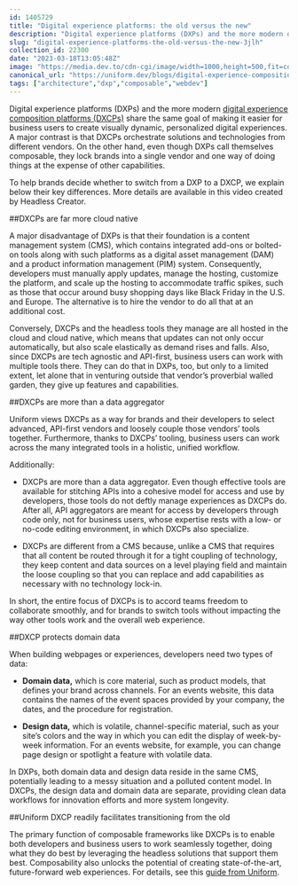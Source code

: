 ```yaml
---
id: 1405729
title: "Digital experience platforms: the old versus the new"
description: "Digital experience platforms (DXPs) and the more modern digital experience composition platforms..."
slug: "digital-experience-platforms-the-old-versus-the-new-3jlh"
collection_id: 22300
date: "2023-03-18T13:05:48Z"
image: "https://media.dev.to/cdn-cgi/image/width=1000,height=500,fit=cover,gravity=auto,format=auto/https%3A%2F%2Fdev-to-uploads.s3.amazonaws.com%2Fuploads%2Farticles%2Fk1tc0ds73edh613y9yg6.png"
canonical_url: "https://uniform.dev/blogs/digital-experience-composition-dxc/difference-between-dxp-and-dxcp"
tags: ["architecture","dxp","composable","webdev"]
---
```


Digital experience platforms (DXPs) and the more modern [digital experience composition platforms (DXCPs)](https://uniform.dev/what-is-digital-experience-composition) share the same goal of making it easier for business users to create visually dynamic, personalized digital experiences. A major contrast is that DXCPs orchestrate solutions and technologies from different vendors. On the other hand, even though DXPs call themselves composable, they lock brands into a single vendor and one way of doing things at the expense of other capabilities.

To help brands decide whether to switch from a DXP to a DXCP, we explain below their key differences. More details are available in this video created by Headless Creator.

##DXCPs are far more cloud native

A major disadvantage of DXPs is that their foundation is a content management system (CMS), which contains integrated add-ons or bolted-on tools along with such platforms as a digital asset management (DAM) and a product information management (PIM) system. Consequently, developers must manually apply updates, manage the hosting, customize the platform, and scale up the hosting to accommodate traffic spikes, such as those that occur around busy shopping days like Black Friday in the U.S. and Europe. The alternative is to hire the vendor to do all that at an additional cost.

Conversely, DXCPs and the headless tools they manage are all hosted in the cloud and cloud native, which means that updates can not only occur automatically, but also scale elastically as demand rises and falls. Also, since DXCPs are tech agnostic and API-first, business users can work with multiple tools there. They can do that in DXPs, too, but only to a limited extent, let alone that in venturing outside that vendor’s proverbial walled garden, they give up features and capabilities.

##DXCPs are more than a data aggregator

Uniform views DXCPs as a way for brands and their developers to select advanced, API-first vendors and loosely couple those vendors’ tools together. Furthermore, thanks to DXCPs’ tooling, business users can work across the many integrated tools in a holistic, unified workflow. 

Additionally:

*   DXCPs are more than a data aggregator. Even though effective tools are available for stitching APIs into a cohesive model for access and use by developers, those tools do not deftly manage experiences as DXCPs do. After all, API aggregators are meant for access by developers through code only, not for business users, whose expertise rests with a low- or no-code editing environment, in which DXCPs also specialize. 
    
*   DXCPs are different from a CMS because, unlike a CMS that requires that all content be routed through it for a tight coupling of technology, they keep content and data sources on a level playing field and maintain the loose coupling so that you can replace and add capabilities as necessary with no technology lock-in. 
    
In short, the entire focus of DXCPs is to accord teams freedom to collaborate smoothly, and for brands to switch tools without impacting the way other tools work and the overall web experience.

##DXCP protects domain data

When building webpages or experiences, developers need two types of data:

*   **Domain data,** which is core material, such as product models, that defines your brand across channels. For an events website, this data contains the names of the event spaces provided by your company, the dates, and the procedure for registration.
    
*   **Design data,** which is volatile, channel-specific material, such as your site’s colors and the way in which you can edit the display of week-by-week information. For an events website, for example, you can change page design or spotlight a feature with volatile data.
    

In DXPs, both domain data and design data reside in the same CMS, potentially leading to a messy situation and a polluted content model. In DXCPs, the design data and domain data are separate, providing clean data workflows for innovation efforts and more system longevity.

##Uniform DXCP readily facilitates transitioning from the old

The primary function of composable frameworks like DXCPs is to enable both developers and business users to work seamlessly together, doing what they do best by leveraging the headless solutions that support them best. Composability also unlocks the potential of creating state-of-the-art, future-forward web experiences. For details, see this [guide from Uniform](https://uniform.dev/resources/unlock-composability-with-dxc).